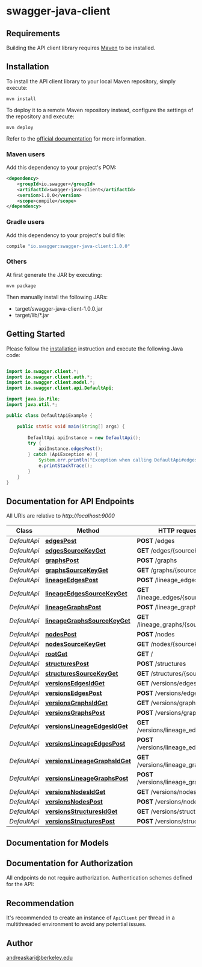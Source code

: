 # swagger-java-client

## Requirements

Building the API client library requires [Maven](https://maven.apache.org/) to be installed.

## Installation

To install the API client library to your local Maven repository, simply execute:

```shell
mvn install
```

To deploy it to a remote Maven repository instead, configure the settings of the repository and execute:

```shell
mvn deploy
```

Refer to the [official documentation](https://maven.apache.org/plugins/maven-deploy-plugin/usage.html) for more information.

### Maven users

Add this dependency to your project's POM:

```xml
<dependency>
    <groupId>io.swagger</groupId>
    <artifactId>swagger-java-client</artifactId>
    <version>1.0.0</version>
    <scope>compile</scope>
</dependency>
```

### Gradle users

Add this dependency to your project's build file:

```groovy
compile "io.swagger:swagger-java-client:1.0.0"
```

### Others

At first generate the JAR by executing:

    mvn package

Then manually install the following JARs:

* target/swagger-java-client-1.0.0.jar
* target/lib/*.jar

## Getting Started

Please follow the [installation](#installation) instruction and execute the following Java code:

```java

import io.swagger.client.*;
import io.swagger.client.auth.*;
import io.swagger.client.model.*;
import io.swagger.client.api.DefaultApi;

import java.io.File;
import java.util.*;

public class DefaultApiExample {

    public static void main(String[] args) {
        
        DefaultApi apiInstance = new DefaultApi();
        try {
            apiInstance.edgesPost();
        } catch (ApiException e) {
            System.err.println("Exception when calling DefaultApi#edgesPost");
            e.printStackTrace();
        }
    }
}

```

## Documentation for API Endpoints

All URIs are relative to *http://localhost:9000*

Class | Method | HTTP request | Description
------------ | ------------- | ------------- | -------------
*DefaultApi* | [**edgesPost**](docs/DefaultApi.md#edgesPost) | **POST** /edges | 
*DefaultApi* | [**edgesSourceKeyGet**](docs/DefaultApi.md#edgesSourceKeyGet) | **GET** /edges/{sourceKey} | 
*DefaultApi* | [**graphsPost**](docs/DefaultApi.md#graphsPost) | **POST** /graphs | 
*DefaultApi* | [**graphsSourceKeyGet**](docs/DefaultApi.md#graphsSourceKeyGet) | **GET** /graphs/{sourceKey} | 
*DefaultApi* | [**lineageEdgesPost**](docs/DefaultApi.md#lineageEdgesPost) | **POST** /lineage_edges | 
*DefaultApi* | [**lineageEdgesSourceKeyGet**](docs/DefaultApi.md#lineageEdgesSourceKeyGet) | **GET** /lineage_edges/{sourceKey} | 
*DefaultApi* | [**lineageGraphsPost**](docs/DefaultApi.md#lineageGraphsPost) | **POST** /lineage_graphs | 
*DefaultApi* | [**lineageGraphsSourceKeyGet**](docs/DefaultApi.md#lineageGraphsSourceKeyGet) | **GET** /lineage_graphs/{sourceKey} | 
*DefaultApi* | [**nodesPost**](docs/DefaultApi.md#nodesPost) | **POST** /nodes | 
*DefaultApi* | [**nodesSourceKeyGet**](docs/DefaultApi.md#nodesSourceKeyGet) | **GET** /nodes/{sourceKey} | 
*DefaultApi* | [**rootGet**](docs/DefaultApi.md#rootGet) | **GET** / | 
*DefaultApi* | [**structuresPost**](docs/DefaultApi.md#structuresPost) | **POST** /structures | 
*DefaultApi* | [**structuresSourceKeyGet**](docs/DefaultApi.md#structuresSourceKeyGet) | **GET** /structures/{sourceKey} | 
*DefaultApi* | [**versionsEdgesIdGet**](docs/DefaultApi.md#versionsEdgesIdGet) | **GET** /versions/edges/{id} | 
*DefaultApi* | [**versionsEdgesPost**](docs/DefaultApi.md#versionsEdgesPost) | **POST** /versions/edges | 
*DefaultApi* | [**versionsGraphsIdGet**](docs/DefaultApi.md#versionsGraphsIdGet) | **GET** /versions/graphs/{id} | 
*DefaultApi* | [**versionsGraphsPost**](docs/DefaultApi.md#versionsGraphsPost) | **POST** /versions/graphs | 
*DefaultApi* | [**versionsLineageEdgesIdGet**](docs/DefaultApi.md#versionsLineageEdgesIdGet) | **GET** /versions/lineage_edges/{id} | 
*DefaultApi* | [**versionsLineageEdgesPost**](docs/DefaultApi.md#versionsLineageEdgesPost) | **POST** /versions/lineage_edges | 
*DefaultApi* | [**versionsLineageGraphsIdGet**](docs/DefaultApi.md#versionsLineageGraphsIdGet) | **GET** /versions/lineage_graphs/{id} | 
*DefaultApi* | [**versionsLineageGraphsPost**](docs/DefaultApi.md#versionsLineageGraphsPost) | **POST** /versions/lineage_graphs | 
*DefaultApi* | [**versionsNodesIdGet**](docs/DefaultApi.md#versionsNodesIdGet) | **GET** /versions/nodes/{id} | 
*DefaultApi* | [**versionsNodesPost**](docs/DefaultApi.md#versionsNodesPost) | **POST** /versions/nodes | 
*DefaultApi* | [**versionsStructuresIdGet**](docs/DefaultApi.md#versionsStructuresIdGet) | **GET** /versions/structures/{id} | 
*DefaultApi* | [**versionsStructuresPost**](docs/DefaultApi.md#versionsStructuresPost) | **POST** /versions/structures | 


## Documentation for Models



## Documentation for Authorization

All endpoints do not require authorization.
Authentication schemes defined for the API:

## Recommendation

It's recommended to create an instance of `ApiClient` per thread in a multithreaded environment to avoid any potential issues.

## Author

andreaskari@berkeley.edu

